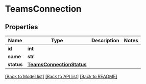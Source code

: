 # TeamsConnection


## Properties
Name | Type | Description | Notes
------------ | ------------- | ------------- | -------------
**id** | **int** |  | 
**name** | **str** |  | 
**status** | [**TeamsConnectionStatus**](TeamsConnectionStatus.md) |  | 

[[Back to Model list]](../#documentation-for-models) [[Back to API list]](../#documentation-for-api-endpoints) [[Back to README]](../)


